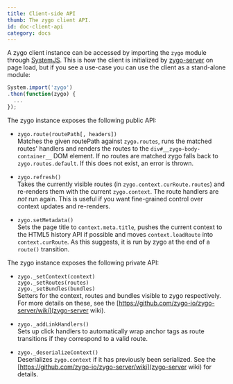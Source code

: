 ```yaml
---
title: Client-side API
thumb: The zygo client API.
id: doc-client-api
category: docs
---
```


A zygo client instance can be accessed by importing the `zygo` module through [SystemJS](https://github.com/systemjs/systemjs). This is how the client is initialized by [zygo-server](https://github.com/zygo-io/zygo-server) on page load, but if you see a use-case you can use the client as a stand-alone module:

```javascript
System.import('zygo')
.then(function(zygo) {
  ...
});
```

The zygo instance exposes the following public API:

- `zygo.route(routePath[, headers])`  
Matches the given routePath against `zygo.routes`, runs the matched routes' handlers and renders the routes to the `div#__zygo-body-container__` DOM element. If no routes are matched zygo falls back to `zygo.routes.default`. If this does not exist, an error is thrown.

- `zygo.refresh()`  
Takes the currently visible routes (in `zygo.context.curRoute.routes`) and re-renders them with the current `zygo.context`. The route handlers are _not_ run again. This is useful if you want fine-grained control over context updates and re-renders.

- `zygo.setMetadata()`  
Sets the page title to `context.meta.title`, pushes the current context to the HTML5 history API if possible and moves `context.loadRoute` into `context.curRoute`. As this suggests, it is run by zygo at the end of a `route()` transition.

The zygo instance exposes the following private API:

- `zygo._setContext(context)`  
`zygo._setRoutes(routes)`  
`zygo._setBundles(bundles)`  
Setters for the context, routes and bundles visible to zygo respectively. For more details on these, see the [https://github.com/zygo-io/zygo-server/wiki](zygo-server wiki).

- `zygo._addLinkHandlers()`  
Sets up click handlers to automatically wrap anchor tags as route transitions if they correspond to a valid route.

- `zygo._deserializeContext()`  
Deserializes `zygo.context` if it has previously been serialized. See the [https://github.com/zygo-io/zygo-server/wiki](zygo-server wiki) for details.

